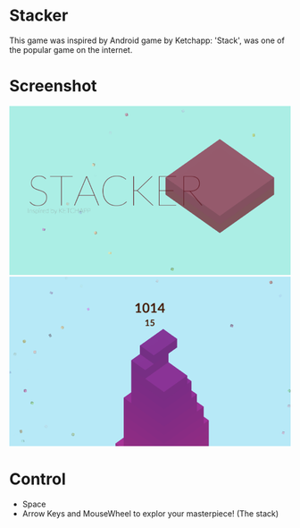 # Stacker
This game was inspired by Android game by Ketchapp: 'Stack', was one of the popular game on the internet.

# Screenshot
![Reference](https://github.com/Humayung/Stacker-processing/blob/master/frame926.png)
![Reference](https://github.com/Humayung/Stacker-processing/blob/master/frame2640.png)
# Control
* Space
* Arrow Keys and MouseWheel to explor your masterpiece! (The stack)
